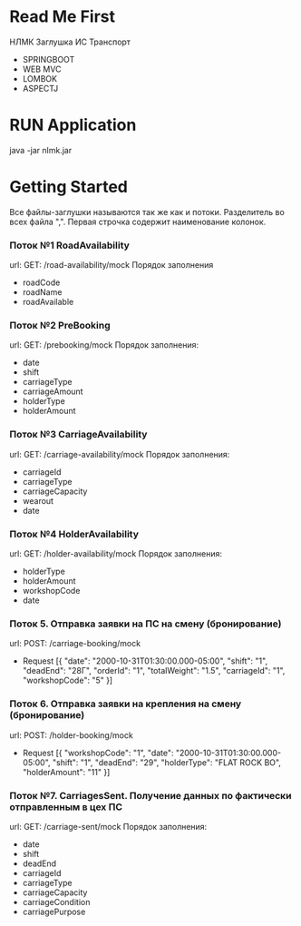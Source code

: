 # Read Me First
НЛМК Заглушка ИС Транспорт
* SPRINGBOOT
* WEB MVC
* LOMBOK
* ASPECTJ

# RUN Application
java -jar nlmk.jar

# Getting Started
Все файлы-заглушки называются так же как и потоки. Разделитель во всех файла ",".
        Первая строчка содержит наименование колонок.

### Поток №1 RoadAvailability
url: GET: /road-availability/mock
Порядок заполнения

* roadCode
* roadName
* roadAvailable

### Поток №2 PreBooking
url: GET: /prebooking/mock
Порядок заполнения:

* date
* shift
* carriageType
* carriageAmount
* holderType
* holderAmount


### Поток №3 CarriageAvailability
url: GET: /carriage-availability/mock
Порядок заполнения:
* carriageId
* carriageType
* carriageCapacity
* wearout
* date

### Поток №4 HolderAvailability
url: GET: /holder-availability/mock
Порядок заполнения:
* holderType
* holderAmount
* workshopCode
* date

### Поток 5. Отправка заявки на ПС на смену (бронирование)
url: POST: /carriage-booking/mock
* Request
[{
"date": "2000-10-31T01:30:00.000-05:00",
"shift": "1",
"deadEnd": "28Г",
"orderId": "1",
"totalWeight": "1.5",
"carriageId": "1",
"workshopCode": "5"
}]

### Поток 6. Отправка заявки на крепления на смену (бронирование)
url: POST: /holder-booking/mock
* Request
[{
"workshopCode": "1",
"date": "2000-10-31T01:30:00.000-05:00",
"shift": "1",
"deadEnd": "29",
"holderType": "FLAT ROCK BO",
"holderAmount": "11"
}]

### Поток №7. CarriagesSent. Получение данных по фактически отправленным в цех ПС
url: GET: /carriage-sent/mock
Порядок заполнения:
* date
* shift
* deadEnd
* carriageId
* carriageType
* carriageCapacity
* carriageCondition
* carriagePurpose